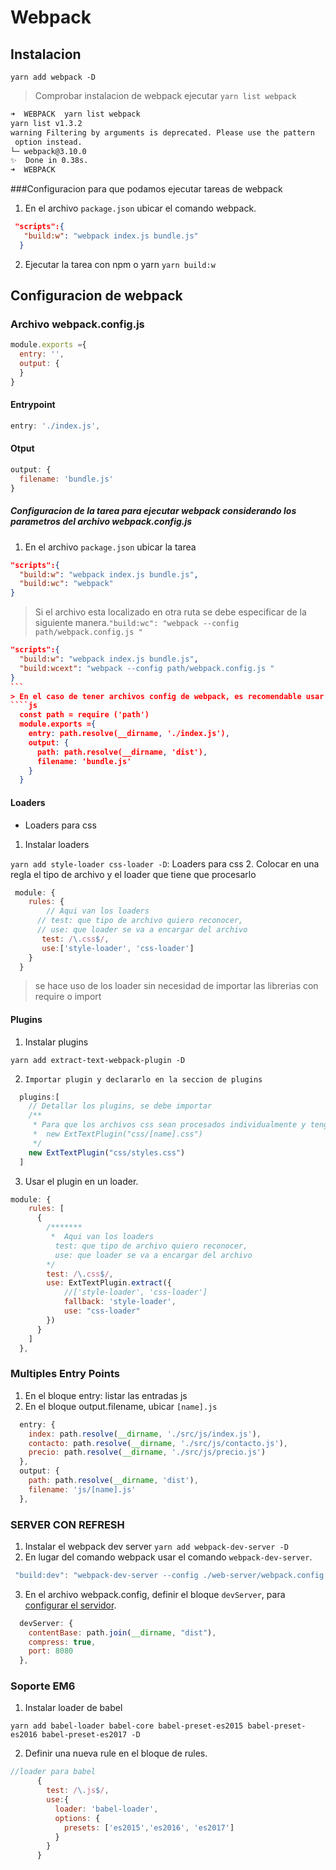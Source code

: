 # Webpack

## Instalacion

`yarn add webpack -D`

> Comprobar instalacion de webpack ejecutar 
`yarn list webpack`
```bash
➜  WEBPACK  yarn list webpack
yarn list v1.3.2
warning Filtering by arguments is deprecated. Please use the pattern
 option instead.
└─ webpack@3.10.0
✨  Done in 0.38s.
➜  WEBPACK

```
###Configuracion para que podamos ejecutar tareas de webpack

1. En el archivo `package.json` ubicar el comando webpack.
  ```json
   "scripts":{
     "build:w": "webpack index.js bundle.js"
    }
  ```
2. Ejecutar la tarea con npm o yarn
  `yarn build:w`

## Configuracion de webpack



### Archivo webpack.config.js 
````js
module.exports ={
  entry: '',
  output: {
  } 
}
````

#### **Entrypoint**
````js
entry: './index.js',
````
#### **Otput**
````js
output: {
  filename: 'bundle.js' 
}
````
##### Configuracion de la tarea para ejecutar webpack considerando los parametros del archivo  webpack.config.js 
1. En el archivo `package.json` ubicar la tarea
````json
"scripts":{
  "build:w": "webpack index.js bundle.js",
  "build:wc": "webpack"
}
````
> Si el archivo esta localizado en otra ruta se debe especificar de la siguiente manera.`"build:wc": "webpack --config path/webpack.config.js "`
````json
"scripts":{
  "build:w": "webpack index.js bundle.js",
  "build:wcext": "webpack --config path/webpack.config.js "
}
```
> En el caso de tener archivos config de webpack, es recomendable usar la libreria path para obtener rutas relativas de mis archivos
````js
  const path = require ('path')
  module.exports ={
    entry: path.resolve(__dirname, './index.js'),
    output: {
      path: path.resolve(__dirname, 'dist'),
      filename: 'bundle.js'
    }
  }
````

#### **Loaders**

* Loaders para css
1. Instalar loaders

`yarn add style-loader css-loader -D`: Loaders para css
2. Colocar en una regla el tipo de archivo y el loader que tiene que procesarlo

```` js
 module: {
    rules: {
        // Aqui van los loaders
      // test: que tipo de archivo quiero reconocer,
      // use: que loader se va a encargar del archivo
       test: /\.css$/,
       use:['style-loader', 'css-loader']
    }
  }
````
> se hace uso de los loader sin necesidad de importar las librerias con require o import

#### **Plugins**

1. Instalar plugins

`yarn add extract-text-webpack-plugin -D`

2. `Importar plugin y declararlo en la seccion de plugins`

````js
  plugins:[
    // Detallar los plugins, se debe importar
    /**
     * Para que los archivos css sean procesados individualmente y tengan el mismo nombre que los archivos del entry point
     *  new ExtTextPlugin("css/[name].css")
     */
    new ExtTextPlugin("css/styles.css")
  ]
````
3. Usar el plugin en un loader.

````js
module: {
    rules: [
      {
        /*******
         *  Aqui van los loaders
          test: que tipo de archivo quiero reconocer,
          use: que loader se va a encargar del archivo
        */
        test: /\.css$/,
        use: ExtTextPlugin.extract({
            //['style-loader', 'css-loader']
            fallback: 'style-loader',
            use: "css-loader"
        })
      }
    ]
  },
````
### Multiples Entry Points
1. En el bloque entry: listar las entradas js
2. En el bloque output.filename, ubicar `[name].js` 
````js
  entry: {
    index: path.resolve(__dirname, './src/js/index.js'),
    contacto: path.resolve(__dirname, './src/js/contacto.js'),
    precio: path.resolve(__dirname, './src/js/precio.js')
  },
  output: {
    path: path.resolve(__dirname, 'dist'),
    filename: 'js/[name].js'
  },
````
###  SERVER CON REFRESH
1. Instalar el webpack dev server
`yarn add webpack-dev-server -D`
2. En lugar del comando webpack usar el comando `webpack-dev-server`.
````js
 "build:dev": "webpack-dev-server --config ./web-server/webpack.config.js"
````
3. En el archivo webpack.config, definir el bloque `devServer`, para [configurar el servidor](https://webpack.js.org/configuration/dev-server/).
````js
  devServer: {
    contentBase: path.join(__dirname, "dist"),
    compress: true,
    port: 8080
  },
````

### Soporte EM6
1. Instalar loader de babel


`yarn add babel-loader babel-core babel-preset-es2015 babel-preset-es2016 babel-preset-es2017 -D`

2. Definir una nueva rule en el bloque de rules.
````js
//loader para babel
      {
        test: /\.js$/,
        use:{
          loader: 'babel-loader',
          options: {
            presets: ['es2015','es2016', 'es2017']
          }
        }
      }
````




